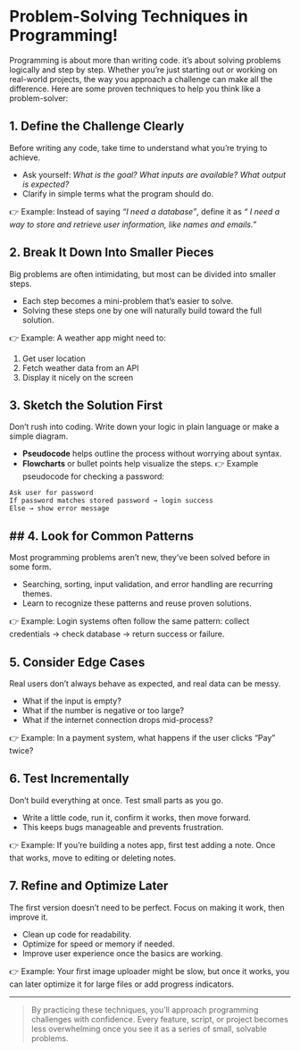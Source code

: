 # Problem-Solving Techniques in Programming!

Programming is about more than writing code. it’s about solving problems logically and step by step. Whether you’re just starting out or working on real-world projects, the way you approach a challenge can make all the difference. Here are some proven techniques to help you think like a problem-solver:


## 1. Define the Challenge Clearly

Before writing any code, take time to understand what you’re trying to achieve.
-   Ask yourself: _What is the goal? What inputs are available? What output is expected?_
-   Clarify in simple terms what the program should do.

👉 Example: Instead of saying _“I need a database”_, define it as _“ I need a way to store and retrieve user information, like names and emails.”_

## 2. Break It Down Into Smaller Pieces

Big problems are often intimidating, but most can be divided into smaller steps.

-   Each step becomes a mini-problem that’s easier to solve.
-   Solving these steps one by one will naturally build toward the full solution.
    
👉 Example: A weather app might need to:
1.  Get user location
2.  Fetch weather data from an API
3.  Display it nicely on the screen

## 3. Sketch the Solution First

Don’t rush into coding. Write down your logic in plain language or make a simple diagram.
-   **Pseudocode** helps outline the process without worrying about syntax.
-   **Flowcharts** or bullet points help visualize the steps.
👉 Example pseudocode for checking a password:
```language
Ask user for password  
If password matches stored password → login success  
Else → show error message 
```

## ## 4. Look for Common Patterns

Most programming problems aren’t new, they’ve been solved before in some form.
-   Searching, sorting, input validation, and error handling are recurring themes.
-   Learn to recognize these patterns and reuse proven solutions.

👉 Example: Login systems often follow the same pattern: collect credentials → check database → return success or failure.

## 5. Consider Edge Cases

Real users don’t always behave as expected, and real data can be messy.
-   What if the input is empty?
-   What if the number is negative or too large?
-   What if the internet connection drops mid-process?

👉 Example: In a payment system, what happens if the user clicks “Pay” twice?


## 6. Test Incrementally

Don’t build everything at once. Test small parts as you go.
-   Write a little code, run it, confirm it works, then move forward.
-   This keeps bugs manageable and prevents frustration.

👉 Example: If you’re building a notes app, first test adding a note. Once that works, move to editing or deleting notes.

## 7. Refine and Optimize Later

The first version doesn’t need to be perfect. Focus on making it work, then improve it.
-   Clean up code for readability.
-   Optimize for speed or memory if needed.
-   Improve user experience once the basics are working.
  
👉 Example: Your first image uploader might be slow, but once it works, you can later optimize it for large files or add progress indicators.


---
> By practicing these techniques, you’ll approach programming challenges with confidence. Every feature, script, or project becomes less overwhelming once you see it as a series of small, solvable problems.

